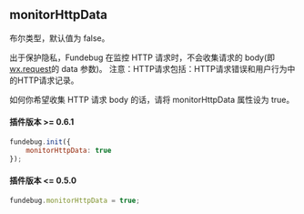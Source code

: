 ## monitorHttpData

布尔类型，默认值为 false。

出于保护隐私，Fundebug 在监控 HTTP 请求时，不会收集请求的 body(即[wx.request](https://developers.weixin.qq.com/miniprogram/dev/api/network-request.html)的 data 参数)。
注意：HTTP请求包括：HTTP请求错误和用户行为中的HTTP请求记录。

如何你希望收集 HTTP 请求 body 的话，请将 monitorHttpData 属性设为 true。

#### 插件版本 >= 0.6.1

```js
fundebug.init({
    monitorHttpData: true
});
```

#### 插件版本 <= 0.5.0

```js
fundebug.monitorHttpData = true;
```
